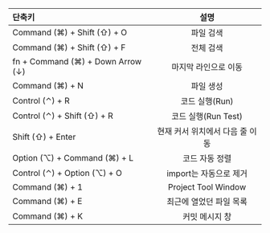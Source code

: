 
| 단축키                               |         설명          | 
|:----------------------------------|:-------------------:|
| Command (⌘) + Shift (⇧) + O       |        파일 검색        |
| Command (⌘) + Shift (⇧) + F       |        전체 검색        |
| fn + Command (⌘) + Down Arrow (↓) |     마지막 라인으로 이동     |
| Command (⌘) + N                   |        파일 생성        |
| Control (⌃) + R                   |     코드 실행(Run)      |
| Control (⌃) + Shift (⇧) + R       |   코드 실행(Run Test)   |
| Shift (⇧) + Enter                 | 현재 커서 위치에서 다음 줄 이동  |
| Option (⌥) + Command (⌘) + L      |      코드 자동 정렬       |
| Control (⌃) + Option (⌥) + O      |   import는 자동으로 제거   |
| Command (⌘) + 1                   | Project Tool Window |
| Command (⌘) + E                   |    최근에 열었던 파일 목록    |
| Command (⌘) + K                   |      커밋 메시지 창       |
